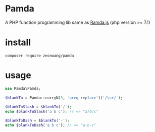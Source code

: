 # Pamda
A PHP function programming lib same as [Ramda.js](https://ramdajs.com/) (php version >= 7.1)

# install

```
composer require zeonwang/pamda
```

# usage

```php
use Pamda\Pamda;
        
$blankTo = Pamda::curryN(3, 'preg_replace')('/\s+/');
    
$blankToSlash = $blankTo('/');
echo $blankToSlash('a b c'); // => "a/b/c"

$blankToDash = $blankTo('-');
echo $blankToDash('a b c'); // => "a-b-c"

```
